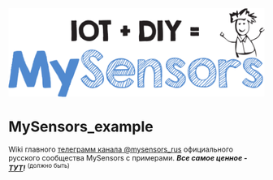![](img/mys_Logo.png)
# MySensors_example
Wiki главного [телеграмм канала @mysensors_rus](https://t.me/mysensors_rus "телеграмм канала @mysensors_rus") официального русского сообщества MySensors с примерами.
***Все самое ценное - [ТУТ](https://github.com/mysensors-rus/MySensors_example/wiki)!*** <sup>(должно быть)</sup>

